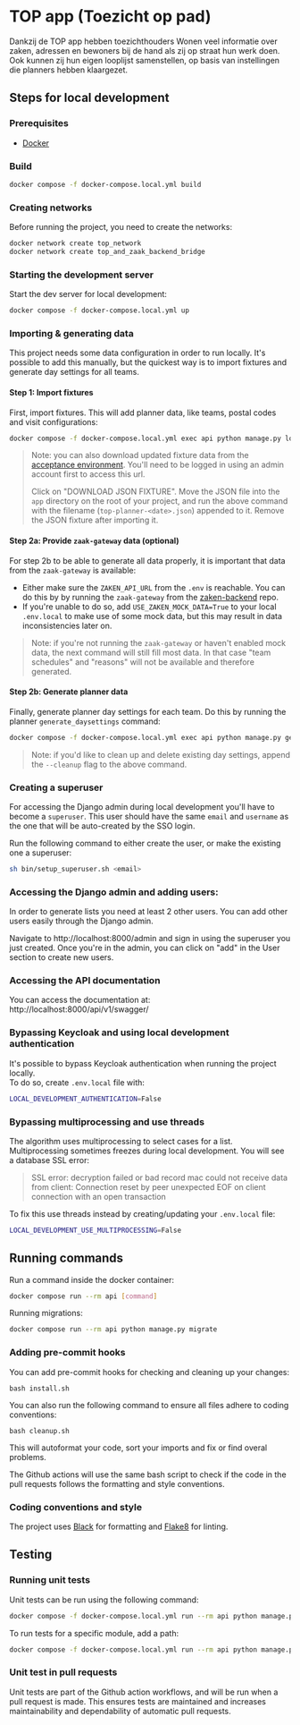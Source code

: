 # TOP app (Toezicht op pad)
Dankzij de TOP app hebben toezichthouders Wonen veel informatie over zaken, adressen en bewoners bij de hand als zij op straat hun werk doen. Ook kunnen zij hun eigen looplijst samenstellen, op basis van instellingen die planners hebben klaargezet.

## Steps for local development

### Prerequisites

- [Docker](https://docs.docker.com/docker-for-mac/install/)

### Build
```bash
docker compose -f docker-compose.local.yml build
```

### Creating networks
Before running the project, you need to create the networks:
```bash
docker network create top_network
docker network create top_and_zaak_backend_bridge
```

### Starting the development server
Start the dev server for local development:
```bash
docker compose -f docker-compose.local.yml up
```

### Importing & generating data
This project needs some data configuration in order to run locally. It's possible to add this manually, but the quickest way is to import fixtures and generate day settings for all teams.

#### Step 1: Import fixtures
First, import fixtures. This will add planner data, like teams, postal codes and visit configurations:

```bash
docker compose -f docker-compose.local.yml exec api python manage.py loaddata fixture
```

> Note: you can also download updated fixture data from the [acceptance environment](https://acc.api.top.amsterdam.nl/admin/planner/). You'll need to be logged in using an admin account first to access this url.
>
> Click on "DOWNLOAD JSON FIXTURE". Move the JSON file into the `app` directory on the root of your project, and run the above command with the filename (`top-planner-<date>.json`) appended to it. Remove the JSON fixture after importing it.

#### Step 2a: Provide `zaak-gateway` data (optional)
For step 2b to be able to generate all data properly, it is important that data from the `zaak-gateway` is available:

- Either make sure the `ZAKEN_API_URL` from the `.env` is reachable. You can do this by by running the `zaak-gateway` from the [zaken-backend](https://github.com/Amsterdam/zaken-backend) repo.
- If you're unable to do so, add `USE_ZAKEN_MOCK_DATA=True` to your local `.env.local` to make use of some mock data, but this may result in data inconsistencies later on.

> Note: if you're not running the `zaak-gateway` or haven't enabled mock data, the next command will still fill most data. In that case "team schedules" and "reasons" will not be available and therefore generated.

#### Step 2b: Generate planner data
Finally, generate planner day settings for each team. Do this by running the planner `generate_daysettings` command:

```bash
docker compose -f docker-compose.local.yml exec api python manage.py generate_daysettings
```

> Note: if you'd like to clean up and delete existing day settings, append the `--cleanup` flag to the above command.

### Creating a superuser
For accessing the Django admin during local development you'll have to become a `superuser`. This user should have the same `email` and `username` as the one that will be auto-created by the SSO login.

Run the following command to either create the user, or make the existing one a superuser:

```bash
sh bin/setup_superuser.sh <email>
```

### Accessing the Django admin and adding users:
In order to generate lists you need at least 2 other users.
You can add other users easily through the Django admin.

Navigate to http://localhost:8000/admin and sign in using the superuser you just created.
Once you're in the admin, you can click on "add" in the User section to create new users.

### Accessing the API documentation

You can access the documentation at:
http://localhost:8000/api/v1/swagger/

### Bypassing Keycloak and using local development authentication
It's possible to bypass Keycloak authentication when running the project locally. \
To do so, create `.env.local` file with:

```bash
LOCAL_DEVELOPMENT_AUTHENTICATION=False
```

### Bypassing multiprocessing and use threads
The algorithm uses multiprocessing to select cases for a list. Multiprocessing sometimes freezes during local development. You will see a database SSL error:

> SSL error: decryption failed or bad record mac
> could not receive data from client: Connection reset by peer
> unexpected EOF on client connection with an open transaction

To fix this use threads instead by creating/updating your `.env.local` file:

```bash
LOCAL_DEVELOPMENT_USE_MULTIPROCESSING=False
```

## Running commands
Run a command inside the docker container:

```bash
docker compose run --rm api [command]
```

Running migrations:
```bash
docker compose run --rm api python manage.py migrate
```

### Adding pre-commit hooks
You can add pre-commit hooks for checking and cleaning up your changes:
```
bash install.sh
```

You can also run the following command to ensure all files adhere to coding conventions:
```
bash cleanup.sh
```
This will autoformat your code, sort your imports and fix or find overal problems.

The Github actions will use the same bash script to check if the code in the pull requests follows the formatting and style conventions.

### Coding conventions and style
The project uses [Black](https://github.com/psf/black) for formatting and [Flake8](https://pypi.org/project/flake8/) for linting.

## Testing

### Running unit tests
Unit tests can be run using the following command:
```bash
docker compose -f docker-compose.local.yml run --rm api python manage.py test
```

To run tests for a specific module, add a path:

```bash
docker compose -f docker-compose.local.yml run --rm api python manage.py test apps/cases
```

### Unit test in pull requests
Unit tests are part of the Github action workflows, and will be run when a pull request is made. This ensures tests are maintained and increases maintainability and dependability of automatic pull requests.
